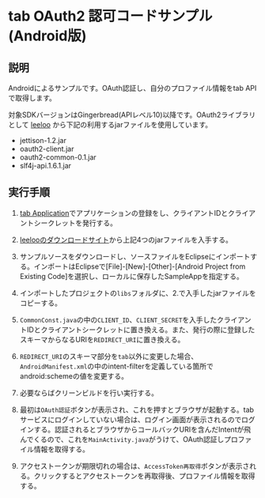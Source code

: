 # tab OAuth2 認可コードサンプル(Android版)
## 説明
Androidによるサンプルです。OAuth認証し、自分のプロファイル情報をtab APIで取得します。

対象SDKバージョンはGingerbread(APIレベル10)以降です。OAuth2ライブラリとして [leeloo](https://bitbucket.org/smartproject/oauth-2.0/wiki/Home) から下記の利用するjarファイルを使用しています。

* jettison-1.2.jar
* oauth2-client.jar
* oauth2-common-0.1.jar
* slf4j-api.1.6.1.jar

## 実行手順
1. [tab Application](https://tab.do/clients)でアプリケーションの登録をし、クライアントIDとクライアントシークレットを発行する。

2. [leelooのダウンロードサイト](https://bitbucket.org/smartproject/oauth-2.0/downloads)から上記4つのjarファイルを入手する。

3. サンプルソースをダウンロードし、ソースファイルをEclipseにインポートする。インポートはEclipseで[File]-[New]-[Other]-[Android Project from Existing Code]を選択し、ローカルに保存したSampleAppを指定する。

4. インポートしたプロジェクトの``libs``フォルダに、2.で入手したjarファイルをコピーする。

5. ``CommonConst.java``の中の``CLIENT_ID``、``CLIENT_SECRET``を入手したクライアントIDとクライアントシークレットに置き換える。また、発行の際に登録したスキーマからなるURIを``REDIRECT_URI``に置き換える。

6. ``REDIRECT_URI``のスキーマ部分を``tab``以外に変更した場合、``AndroidManifest.xml``の中のintent-filterを定義している箇所でandroid:schemeの値を変更する。

7. 必要ならばクリーンビルドを行い実行する。

8. 最初は``OAuth認証``ボタンが表示され、これを押すとブラウザが起動する。tabサービスにログインしていない場合は、ログイン画面が表示されるのでログインする。認証されるとブラウザからコールバックURIを含んだIntentが飛んでくるので、これを``MainActivity.java``がうけて、OAuth認証しプロファイル情報を取得する。

9. アクセストークンが期限切れの場合は、``AccessToken再取得``ボタンが表示される。クリックするとアクセストークンを再取得後、プロファイル情報を取得する。

